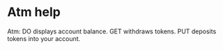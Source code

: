 # Atm help

Atm: DO displays account balance.  GET withdraws tokens.  PUT deposits tokens into your account.

